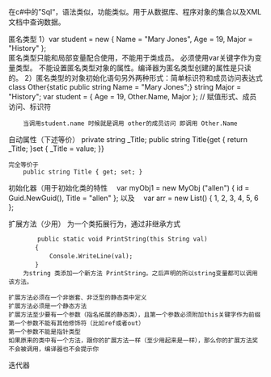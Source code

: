 在c#中的”Sql“，语法类似，功能类似。用于从数据库、程序对象的集合以及XML文档中查询数据。

匿名类型
    1）var student = new { Name = "Mary Jones", Age = 19, Major = "History" };	
        匿名类型只能和局部变量配合使用，不能用于类成员。
        必须使用var关键字作为变量类型。
        不能设置匿名类型对象的属性。编译器为匿名类型创建的属性是只读的。
    2）匿名类型的对象初始化语句另外两种形式：简单标识符和成员访问表达式
        class Other{static public string Name = "Mary Jones";}
        string Major = "History";
        var student = { Age = 19, Other.Name, Major };	// 赋值形式、成员访问、标识符

        当调用student.name 时候就是调用 other的成员访问 即调用 Other.Name

自动属性（下述等价）
    private string _Title; 
    public string Title{get { return _Title; }set { _Title = value; }}

    完全等价于
        public string Title { get; set; } 

初始化器（用于初始化类的特性
    　var myObj1 = new MyObj ("allen") { id = Guid.NewGuid(), Title = "allen" };
    以及 　var arr = new List<int>() { 1, 2, 3, 4, 5, 6 };

扩展方法（少用）
    为一个类拓展行为，通过非继承方式

            public static void PrintString(this String val)
        　　{
            　　Console.WriteLine(val);
        　　}
        为string 类添加一个新方法 PrintString。之后声明的所以string变量都可以调用该方法。

    扩展方法必须在一个非嵌套、非泛型的静态类中定义
    扩展方法必须是一个静态方法
    扩展方法至少要有一个参数（指名拓展的静态类），且第一个参数必须附加this关键字作为前缀
    第一个参数不能有其他修饰符（比如ref或者out）
    第一个参数不能是指针类型
    如果原来的类中有一个方法，跟你的扩展方法一样（至少用起来是一样），那么你的扩展方法奖不会被调用，编译器也不会提示你

迭代器
    